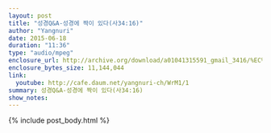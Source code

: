 ```yaml
---
layout: post
title: "성경Q&A-성경에 짝이 있다(사34:16)"
author: "Yangnuri"
date: 2015-06-18 
duration: "11:36"
type: "audio/mpeg"
enclosure_url: http://archive.org/download/a01041315591_gmail_3416/%EC%84%B1%EA%B2%BD%EC%97%90%20%EC%A7%9D%EC%9D%B4%20%EC%9E%88%EB%8B%A4(%EC%82%AC34;16).mp3
enclosure_bytes_size: 11,144,044 
link:
  youtube: http://cafe.daum.net/yangnuri-ch/WrM1/1
summary: 성경Q&A-성경에 짝이 있다(사34:16)
show_notes:
---
```


{% include post_body.html %}
